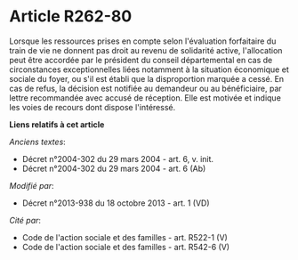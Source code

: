 # Article R262-80

Lorsque les ressources prises en compte selon l'évaluation forfaitaire du train de vie ne donnent pas droit au revenu de
solidarité active, l'allocation peut être accordée par le président du conseil départemental en cas de circonstances
exceptionnelles liées notamment à la situation économique et sociale du foyer, ou s'il est établi que la disproportion
marquée a cessé. En cas de refus, la décision est notifiée au demandeur ou au bénéficiaire, par lettre recommandée avec
accusé de réception. Elle est motivée et indique les voies de recours dont dispose l'intéressé.

**Liens relatifs à cet article**

_Anciens textes_:

  - Décret n°2004-302 du 29 mars 2004 - art. 6, v. init.
  - Décret n°2004-302 du 29 mars 2004 - art. 6 (Ab)

_Modifié par_:

  - Décret n°2013-938 du 18 octobre 2013 - art. 1 (VD)

_Cité par_:

  - Code de l'action sociale et des familles - art. R522-1 (V)
  - Code de l'action sociale et des familles - art. R542-6 (V)
